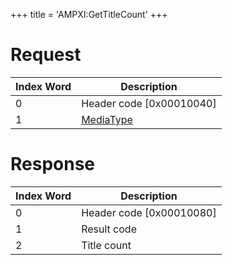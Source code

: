 +++
title = 'AMPXI:GetTitleCount'
+++

# Request

| Index Word | Description                                           |
|------------|-------------------------------------------------------|
| 0          | Header code \[0x00010040\]                            |
| 1          | [MediaType](Filesystem_services#MediaType "wikilink") |

# Response

| Index Word | Description                |
|------------|----------------------------|
| 0          | Header code \[0x00010080\] |
| 1          | Result code                |
| 2          | Title count                |